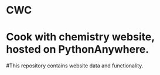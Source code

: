 # CWC

# Cook with chemistry website, hosted on PythonAnywhere.

#This repository contains website data and functionality.
